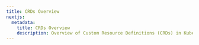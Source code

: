 ```yaml
---
title: CRDs Overview
nextjs:
  metadata:
    title: CRDs Overview
    description: Overview of Custom Resource Definitions (CRDs) in Kubenest including Project, App, AppBuild, Service, Stack, and StackDeploy.
---
```

